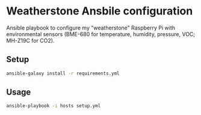 # Weatherstone Ansbile configuration

Ansible playbook to configure my "weatherstone" Raspberry Pi with environmental
sensors (BME-680 for temperature, humidity, pressure, VOC; MH-Z19C for CO2).

## Setup

```bash
ansible-galaxy install -r requirements.yml
```

## Usage

```bash
ansible-playbook -i hosts setup.yml
```